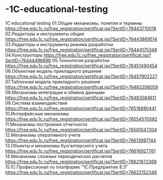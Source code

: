 # -1C-educational-testing
 1C educational testing
01.Общие механизмы, понятия и термины   
https://free.edu.1c.ru/free_registration/sertificat.jsp?SertID=76443710018
02.Редакторы и инструменты общие  
https://free.edu.1c.ru/free_registration/sertificat.jsp?SertID=76443869514
03.Редакторы и инструменты режима разработки
https://free.edu.1c.ru/free_registration/sertificat.jsp?SertID=76444175348
04.Конструкторы
https://free.edu.1c.ru/free_registration/sertificat.jsp?SertID=76444496898
05.Технология разработки
https://free.edu.1c.ru/free_registration/sertificat.jsp?SertID=76451490454
06.Объектная модель прикладного решения
https://free.edu.1c.ru/free_registration/sertificat.jsp?SertID=76457902227
07.Табличная модель прикладного решения
https://free.edu.1c.ru/free_registration/sertificat.jsp?SertID=76483206059
08.Механизмы интеграции и обмена данными
https://free.edu.1c.ru/free_registration/sertificat.jsp?SertID=76483584611
09.Система взаимодействия
https://free.edu.1c.ru/free_registration/sertificat.jsp?SertID=76518880441
10.Интерфейсные механизмы
https://free.edu.1c.ru/free_registration/sertificat.jsp?SertID=76554570582
11.Механизмы построения отчетности
https://free.edu.1c.ru/free_registration/sertificat.jsp?SertID=76581047304
12.Механизмы оперативного учета
https://free.edu.1c.ru/free_registration/sertificat.jsp?SertID=76613997144
13.Объекты и механизмы бухгалтерского учета
https://free.edu.1c.ru/free_registration/sertificat.jsp?SertID=76616927761
14.Механизмы сложных периодических расчетов
https://free.edu.1c.ru/free_registration/sertificat.jsp?SertID=76621872368
15.1С:Профессионал по платформе "1С:Предприятие 8.3"
https://free.edu.1c.ru/free_registration/sertificat.jsp?SertID=76622152346
